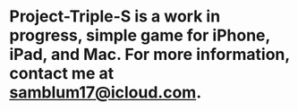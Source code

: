 # Project-Triple-S is a work in progress, simple game for iPhone, iPad, and Mac. For more information, contact me at samblum17@icloud.com.
